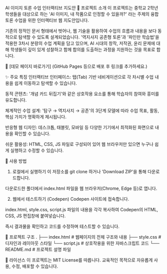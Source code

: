AI 이미지 토론 수업 인터랙티브 지도안
📖 프로젝트 소개
이 프로젝트는 중학교 2학년 학생들을 대상으로 하는 'AI 이미지, 내 작품으로 인정할 수 있을까?' 라는 주제의 융합 토론 수업을 위한 인터랙티브 웹 지도안입니다.

기존의 정적인 문서 형태에서 벗어나, 웹 기술을 활용하여 수업의 흐름과 내용을 보다 동적으로 탐색할 수 있도록 설계되었습니다. '역지사지 공존형 토론'과 '파인만 학습법'을 적용한 3차시 분량의 수업 계획을 담고 있으며, AI 시대의 창작, 저작권, 윤리 문제에 대해 학생들이 깊이 있게 성찰하고 함께 합의를 도출하는 과정을 지원하는 것을 목표로 합니다.

🔗 [데모 페이지 바로가기] (GitHub Pages 등으로 배포 후 링크를 추가하세요.)

✨ 주요 특징
인터랙티브 인터페이스: 탭(Tab) 기반 네비게이션으로 각 차시별 수업 내용을 쉽게 이동하고 탐색할 수 있습니다.

동적 콘텐츠: '개념 카드 뒤집기'와 같은 상호작용 요소를 통해 학습자의 참여와 흥미를 유도합니다.

체계적인 수업 설계: '탐구 → 역지사지 → 공존'의 3단계 모델에 따라 수업 목표, 활동, 핵심 가치가 명확하게 제시됩니다.

반응형 웹 디자인: 데스크톱, 태블릿, 모바일 등 다양한 기기에서 최적화된 화면으로 내용을 확인할 수 있습니다.

쉬운 활용성: HTML, CSS, JS 파일로 구성되어 있어 웹 브라우저만 있으면 누구나 쉽게 실행하고 수정할 수 있습니다.

🚀 사용 방법
1. 로컬에서 실행하기
이 저장소를 git clone 하거나 'Download ZIP'을 통해 다운로드합니다.

다운로드한 폴더에서 index.html 파일을 웹 브라우저(Chrome, Edge 등)로 엽니다.

2. 웹에서 테스트하기 (Codepen)
Codepen 사이트에 접속합니다.

index.html, style.css, script.js 파일의 내용을 각각 복사하여 Codepen의 HTML, CSS, JS 편집창에 붙여넣습니다.

즉시 결과물을 확인하고 코드를 수정하며 테스트할 수 있습니다.

📂 프로젝트 구조
.
├── index.html      # 웹페이지의 전체 구조와 내용
├── style.css       # 디자인과 레이아웃 스타일
└── script.js       # 상호작용을 위한 자바스크립트 코드
└── README.md       # 프로젝트 설명 파일

📄 라이선스
이 프로젝트는 MIT License를 따릅니다. 교육적인 목적으로 자유롭게 사용, 수정, 배포할 수 있습니다.

